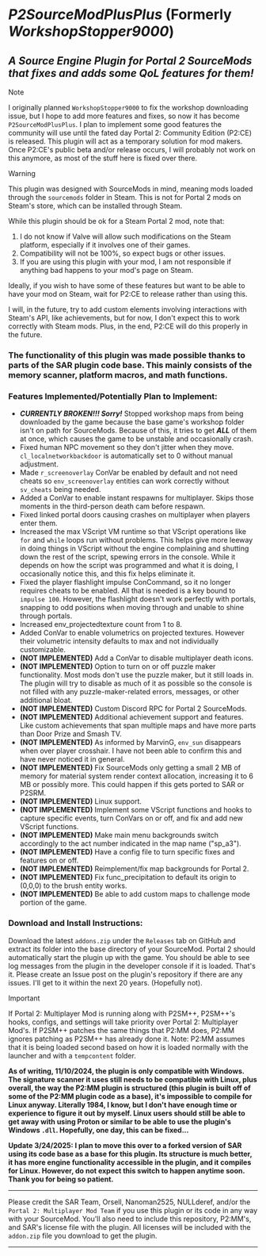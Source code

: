 # ***P2SourceModPlusPlus*** (Formerly ***WorkshopStopper9000***)

## ***A Source Engine Plugin for Portal 2 SourceMods that fixes and adds some QoL features for them!***

> [!NOTE]
> I originally planned `WorkshopStopper9000` to fix the workshop downloading issue, but I hope to add more features and fixes, so now it has become `P2SourceModPlusPlus`. I plan to implement some good features the community will use until the fated day Portal 2: Community Edition (P2:CE) is released. This plugin will act as a temporary solution for mod makers. Once P2:CE's public beta and/or release occurs, I will probably not work on this anymore, as most of the stuff here is fixed over there.

> [!WARNING]
> This plugin was designed with SourceMods in mind, meaning mods loaded through the `sourcemods` folder in Steam. This is not for Portal 2 mods on Steam's store, which can be installed through Steam.
>
> While this plugin should be ok for a Steam Portal 2 mod, note that:
>
> 1. I do not know if Valve will allow such modifications on the Steam platform, especially if it involves one of their games.
> 2. Compatibility will not be 100%, so expect bugs or other issues.
> 3. If you are using this plugin with your mod, I am not responsible if anything bad happens to your mod's page on Steam.
>
> Ideally, if you wish to have some of these features but want to be able to have your mod on Steam, wait for P2:CE to release rather than using this.
>
> I will, in the future, try to add custom elements involving interactions with Steam's API, like achievements, but for now, I don't expect this to work correctly with Steam mods. Plus, in the end, P2:CE will do this properly in the future.

### The functionality of this plugin was made possible thanks to parts of the SAR plugin code base. This mainly consists of the memory scanner, platform macros, and math functions.

### Features Implemented/Potentially Plan to Implement:

* ***CURRENTLY BROKEN!!! Sorry!*** Stopped workshop maps from being downloaded by the game because the base game's workshop folder isn't on path for SourceMods. Because of this, it tries to get ***ALL*** of them at once, which causes the game to be unstable and occasionally crash.
* Fixed human NPC movement so they don't jitter when they move. `cl_localnetworkbackdoor` is automatically set to 0 without manual adjustment.
* Made `r_screenoverlay` ConVar be enabled by default and not need cheats so `env_screenoverlay` entities can work correctly without `sv_cheats` being needed.
* Added a ConVar to enable instant respawns for multiplayer. Skips those moments in the third-person death cam before respawn.
* Fixed linked portal doors causing crashes on multiplayer when players enter them.
* Increased the max VScript VM runtime so that VScript operations like `for` and `while` loops run without problems. This helps give more leeway in doing things in VScript without the engine complaining and shutting down the rest of the script, spewing errors in the console. While it depends on how the script was programmed and what it is doing, I occasionally notice this, and this fix helps eliminate it.
* Fixed the player flashlight impulse ConCommand, so it no longer requires cheats to be enabled. All that is needed is a key bound to `impulse 100`. However, the flashlight doesn't work perfectly with portals, snapping to odd positions when moving through and unable to shine through portals.
* Increased env_projectedtexture count from 1 to 8.
* Added ConVar to enable volumetrics on projected textures. However their volumetric intensity defaults to max and not individually customizable.
* **(NOT IMPLEMENTED)** Add a ConVar to disable multiplayer death icons.
* **(NOT IMPLEMENTED)** Option to turn on or off puzzle maker functionality. Most mods don't use the puzzle maker, but it still loads in. The plugin will try to disable as much of it as possible so the console is not filled with any puzzle-maker-related errors, messages, or other additional bloat.
* **(NOT IMPLEMENTED)** Custom Discord RPC for Portal 2 SourceMods.
* **(NOT IMPLEMENTED)** Additional achievement support and features. Like custom achievements that span multiple maps and have more parts than Door Prize and Smash TV.
* **(NOT IMPLEMENTED)** As informed by MarvinG, `env_sun` disappears when over player crosshair. I have not been able to confirm this and have never noticed it in general.
* **(NOT IMPLEMENTED)** Fix SourceMods only getting a small 2 MB of memory for material system render context allocation, increasing it to 6 MB or possibly more. This could happen if this gets ported to SAR or P2SRM.
* **(NOT IMPLEMENTED)** Linux support.
* **(NOT IMPLEMENTED)** Implement some VScript functions and hooks to capture specific events, turn ConVars on or off, and fix and add new VScript functions.
* **(NOT IMPLEMENTED)** Make main menu backgrounds switch accordingly to the act number indicated in the map name ("sp_a3").
* **(NOT IMPLEMENTED)** Have a config file to turn specific fixes and features on or off.
* **(NOT IMPLEMENTED)** Reimplement/fix map backgrounds for Portal 2.
* **(NOT IMPLEMENTED)** Fix func_precipitation to default its origin to (0,0,0) to the brush entity works.
* **(NOT IMPLEMENTED)** Be able to add custom maps to challenge mode portion of the game.

### Download and Install Instructions:

Download the latest `addons.zip` under the `Releases` tab on GitHub and extract its folder into the base directory of your SourceMod. Portal 2 should automatically start the plugin up with the game. You should be able to see log messages from the plugin in the developer console if it is loaded. That's it. Please create an Issue post on the plugin's repository if there are any issues. I'll get to it within the next 20 years. (Hopefully not).

> [!IMPORTANT]
> If Portal 2: Multiplayer Mod is running along with P2SM++, P2SM++'s hooks, configs, and settings will take priority over Portal 2: Multiplayer Mod's. If P2SM++ patches the same things that P2:MM does, P2:MM ignores patching as P2SM++ has already done it. Note: P2:MM assumes that it is being loaded second based on how it is loaded normally with the launcher and with a `tempcontent` folder.

**As of writing, 11/10/2024, the plugin is only compatible with Windows. The signature scanner it uses still needs to be compatible with Linux, plus overall, the way the P2:MM plugin is structured (this plugin is built off of some of the P2:MM plugin code as a base), it's impossible to compile for Linux anyway. Literally 1984, I know, but I don't have enough time or experience to figure it out by myself. Linux users should still be able to get away with using Proton or similar to be able to use the plugin's Windows `.dll`. Hopefully, one day, this can be fixed...**

**Update 3/24/2025: I plan to move this over to a forked version of SAR using its code base as a base for this plugin. Its structure is much better, it has more engine functionality accessible in the plugin, and it compiles for Linux. However, do not expect this switch to happen anytime soon. Thank you for being so patient.**

***
Please credit the SAR Team, Orsell, Nanoman2525, NULLderef, and/or the `Portal 2: Multiplayer Mod Team` if you use this plugin or its code in any way with your SourceMod.
You'll also need to include this repository, P2:MM's, and SAR's license file with the plugin.
All licenses will be included with the `addon.zip` file you download to get the plugin.
***
